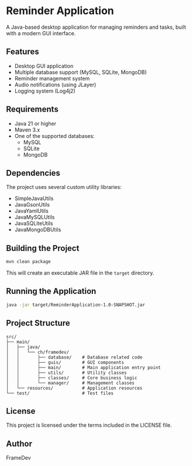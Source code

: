 # Reminder Application

A Java-based desktop application for managing reminders and tasks, built with a modern GUI interface.

## Features

- Desktop GUI application
- Multiple database support (MySQL, SQLite, MongoDB)
- Reminder management system
- Audio notifications (using JLayer)
- Logging system (Log4j2)

## Requirements

- Java 21 or higher
- Maven 3.x
- One of the supported databases:
  - MySQL
  - SQLite
  - MongoDB

## Dependencies

The project uses several custom utility libraries:
- SimpleJavaUtils
- JavaGsonUtils
- JavaYamlUtils
- JavaMySQLUtils
- JavaSQLiteUtils
- JavaMongoDBUtils

## Building the Project

```bash
mvn clean package
```

This will create an executable JAR file in the `target` directory.

## Running the Application

```bash
java -jar target/ReminderApplication-1.0-SNAPSHOT.jar
```

## Project Structure

```
src/
├── main/
│   ├── java/
│   │   └── ch/framedev/
│   │       ├── database/    # Database related code
│   │       ├── guis/        # GUI components
│   │       ├── main/        # Main application entry point
│   │       ├── utils/       # Utility classes
│   │       ├── classes/     # Core business logic
│   │       └── manager/     # Management classes
│   └── resources/           # Application resources
└── test/                    # Test files
```

## License

This project is licensed under the terms included in the LICENSE file.

## Author

FrameDev
